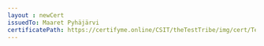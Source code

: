 ```yaml
--- 
layout : newCert 
issuedTo: Maaret Pyhäjärvi
certificatePath: https://certifyme.online/CSIT/theTestTribe/img/cert/TestFlix/MaaretPyhäjärvi_4b044.png
--- 
```

